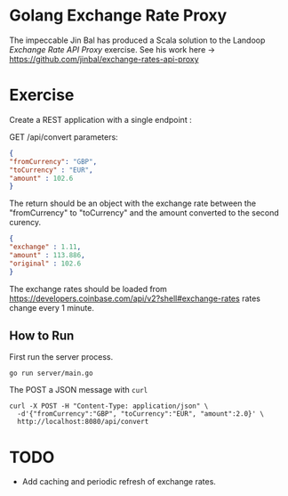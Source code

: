 # Golang Exchange Rate Proxy

The impeccable Jin Bal has produced a Scala solution to the Landoop
_Exchange Rate API Proxy_ exercise. See his work here -> https://github.com/jinbal/exchange-rates-api-proxy

# Exercise

Create a REST application with a single endpoint :

GET /api/convert
parameters:
```json
{
"fromCurrency": "GBP",
"toCurrency" : "EUR",
"amount" : 102.6
}
```

The return should be an object with the exchange rate between the "fromCurrency" to "toCurrency" and the amount converted to the second curency.

```json
{
"exchange" : 1.11,
"amount" : 113.886,
"original" : 102.6
}
```

The exchange rates should be loaded from https://developers.coinbase.com/api/v2?shell#exchange-rates rates change every 1 minute.

## How to Run

First run the server process.
```shell
go run server/main.go
```

The POST a JSON message with `curl`

```shell
curl -X POST -H "Content-Type: application/json" \
  -d'{"fromCurrency":"GBP", "toCurrency":"EUR", "amount":2.0}' \
  http://localhost:8080/api/convert

```

# TODO
 * Add caching and periodic refresh of exchange rates.